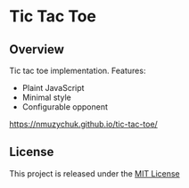 # Tic Tac Toe

## Overview
Tic tac toe implementation. Features:
- Plaint JavaScript
- Minimal style
- Configurable opponent

https://nmuzychuk.github.io/tic-tac-toe/

## License
This project is released under the [MIT License](LICENSE.txt)

